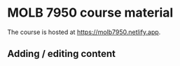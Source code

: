 # MOLB 7950 course material

The course is hosted at https://molb7950.netlify.app.

## Adding / editing content

